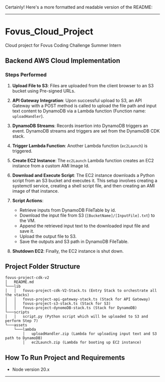 Certainly! Here's a more formatted and readable version of the README:

---

# Fovus_Cloud_Project

Cloud project for Fovus Coding Challenge Summer Intern 

## Backend AWS Cloud Implementation

### Steps Performed

1. **Upload File to S3**: Files are uploaded from the client browser to an S3 bucket using Pre-signed URLs.
   
2. **API Gateway Integration**: Upon successful upload to S3, an API Gateway with a POST method is called to upload the file path and input text content to DynamoDB via a Lambda function (Function name: `uploadHandler`).
   
3. **DynamoDB Streams**: Records insertion into DynamoDB triggers an event. DynamoDB streams and triggers are set from the DynamoDB CDK stack.
   
4. **Trigger Lambda Function**: Another Lambda function (`ec2Launch`) is triggered.
   
5. **Create EC2 Instance**: The `ec2Launch` Lambda function creates an EC2 instance from a custom AMI Image Id.
   
6. **Download and Execute Script**: The EC2 instance downloads a Python script from an S3 bucket and executes it. This setup involves creating a systemctl service, creating a shell script file, and then creating an AMI image of that instance.
   
7. **Script Actions**:
    - Retrieve inputs from DynamoDB FileTable by id.
    - Download the input file from S3 (`[BucketName]/[InputFile].txt`) to the VM.
    - Append the retrieved input text to the downloaded input file and save it.
    - Upload the output file to S3.
    - Save the outputs and S3 path in DynamoDB FileTable.
   
8. **Shutdown EC2**: Finally, the EC2 instance is shut down.

## Project Folder Structure

```
fovus-project-cdk-v2
│   README.md
└───lib
│   │   fovus-project-cdk-V2-Stack.ts (Entry Stack to orchestrate all the stacks)
│   │   fovus-project-api-gateway-stack.ts (Stack for API Gateway)
│   │   fovus-project-s3-stack.ts (Stack for S3)
│   │   fovus-project-dynomoDB-stack.ts (Stack for DynamoDB)
└───scripts
│   │   script.py (Python script which will be uploaded to S3 and perform Step 7)
└───assets
    └───lambda
        │   uploadHandler.zip (Lambda for uploading input text and S3 path to DynamoDB)
        │   ec2Launch.zip (Lambda for booting up EC2 instance)
```

## How To Run Project and Requirements

- Node version 20.x

---

